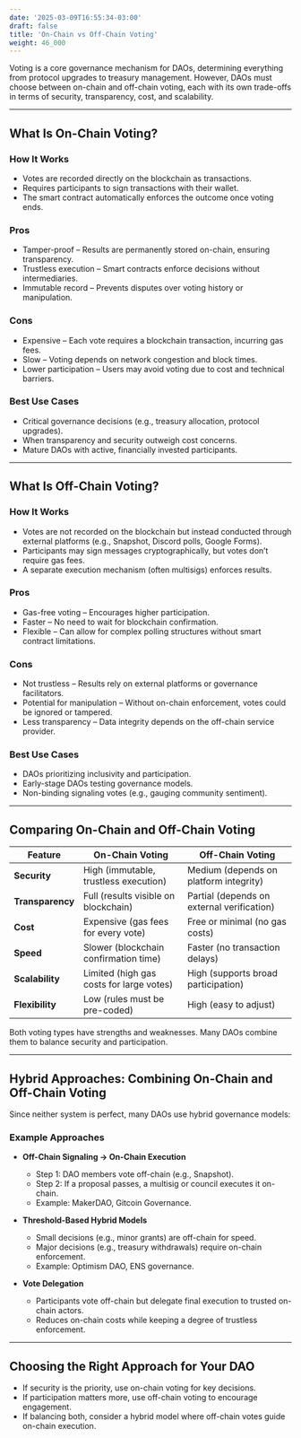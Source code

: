 ```yaml
---
date: '2025-03-09T16:55:34-03:00'
draft: false
title: 'On-Chain vs Off-Chain Voting'
weight: 46_000
---
```


Voting is a core governance mechanism for DAOs, determining everything from protocol upgrades to treasury management. However, DAOs must choose between on-chain and off-chain voting, each with its own trade-offs in terms of security, transparency, cost, and scalability.  

---

## **What Is On-Chain Voting?**  

### **How It Works**  
- Votes are recorded directly on the blockchain as transactions.  
- Requires participants to sign transactions with their wallet.  
- The smart contract automatically enforces the outcome once voting ends.  

### **Pros**  
- Tamper-proof – Results are permanently stored on-chain, ensuring transparency.  
- Trustless execution – Smart contracts enforce decisions without intermediaries.  
- Immutable record – Prevents disputes over voting history or manipulation.  

### **Cons**  
- Expensive – Each vote requires a blockchain transaction, incurring gas fees.  
- Slow – Voting depends on network congestion and block times.  
- Lower participation – Users may avoid voting due to cost and technical barriers.  

### **Best Use Cases**  
- Critical governance decisions (e.g., treasury allocation, protocol upgrades).  
- When transparency and security outweigh cost concerns.  
- Mature DAOs with active, financially invested participants.  

---

## **What Is Off-Chain Voting?**  

### **How It Works**  
- Votes are not recorded on the blockchain but instead conducted through external platforms (e.g., Snapshot, Discord polls, Google Forms).  
- Participants may sign messages cryptographically, but votes don’t require gas fees.  
- A separate execution mechanism (often multisigs) enforces results.  

### **Pros**  
- Gas-free voting – Encourages higher participation.  
- Faster – No need to wait for blockchain confirmation.  
- Flexible – Can allow for complex polling structures without smart contract limitations.  

### **Cons**  
- Not trustless – Results rely on external platforms or governance facilitators.  
- Potential for manipulation – Without on-chain enforcement, votes could be ignored or tampered.  
- Less transparency – Data integrity depends on the off-chain service provider.  

### **Best Use Cases**  
- DAOs prioritizing inclusivity and participation.  
- Early-stage DAOs testing governance models.  
- Non-binding signaling votes (e.g., gauging community sentiment).  

---

## **Comparing On-Chain and Off-Chain Voting**  

| **Feature**        | **On-Chain Voting** | **Off-Chain Voting** |  
|--------------------|--------------------|--------------------|  
| **Security**      | High (immutable, trustless execution) | Medium (depends on platform integrity) |  
| **Transparency**  | Full (results visible on blockchain) | Partial (depends on external verification) |  
| **Cost**         | Expensive (gas fees for every vote) | Free or minimal (no gas costs) |  
| **Speed**        | Slower (blockchain confirmation time) | Faster (no transaction delays) |  
| **Scalability**  | Limited (high gas costs for large votes) | High (supports broad participation) |  
| **Flexibility**  | Low (rules must be pre-coded) | High (easy to adjust) |  

Both voting types have strengths and weaknesses. Many DAOs combine them to balance security and participation.  

---

## **Hybrid Approaches: Combining On-Chain and Off-Chain Voting**  

Since neither system is perfect, many DAOs use hybrid governance models:  

### **Example Approaches**  
- **Off-Chain Signaling → On-Chain Execution**  
   - Step 1: DAO members vote off-chain (e.g., Snapshot).  
   - Step 2: If a proposal passes, a multisig or council executes it on-chain.  
   - Example: MakerDAO, Gitcoin Governance.  

- **Threshold-Based Hybrid Models**  
   - Small decisions (e.g., minor grants) are off-chain for speed.  
   - Major decisions (e.g., treasury withdrawals) require on-chain enforcement.  
   - Example: Optimism DAO, ENS governance.  

- **Vote Delegation**  
   - Participants vote off-chain but delegate final execution to trusted on-chain actors.  
   - Reduces on-chain costs while keeping a degree of trustless enforcement.  

---

## **Choosing the Right Approach for Your DAO**  

- If security is the priority, use on-chain voting for key decisions.  
- If participation matters more, use off-chain voting to encourage engagement.  
- If balancing both, consider a hybrid model where off-chain votes guide on-chain execution.  

